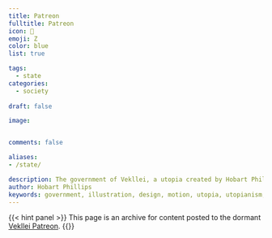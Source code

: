 ```yaml
---
title: Patreon
fulltitle: Patreon
icon: 🌸
emoji: Ζ
color: blue
list: true

tags: 
  - state
categories:
  - society
  
draft: false

image:


comments: false

aliases:
- /state/

description: The government of Vekllei, a utopia created by Hobart Phillips.
author: Hobart Phillips
keywords: government, illustration, design, motion, utopia, utopianism, art, comics, comic, hobart, phillips, vekllei, millmint
---
```

{{< hint panel >}}
This page is an archive for content posted to the dormant [Vekllei Patreon](https://patreon.com/vekllei).
{{</hint>}}
